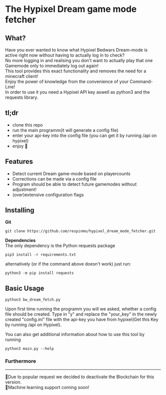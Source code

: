 # The Hypixel Dream game mode fetcher
## What?

Have you ever wanted to know what Hypixel Bedwars Dream-mode is active right now without having to actually log in to check?\
No more logging in and realising you don't want to actually play that one Gamemode only to immediately log out again!\
This tool provides this exact functionality and removes the need for a minecraft client!\
Enjoy the power of knowledge from the convenience of your Command-Line!\
In order to use it you need a Hypixel API key aswell as python3 and the requests library.

## tl;dr

- clone this repo
- run the main programm(it will generate a config file)
- enter your api-key into the config file (you can get it by running /api on hypixel)
- enjoy 🛌
## Features

- Detect current Dream game-mode based on playercounts
- Corrections can be made via a config file
- Program should be able to detect future gamemodes without adjustment!
- (over)extensive configuration flags

## Installing


**Git**
```
git clone https://github.com/respinmo/hypixel_dream_mode_fetcher.git
```
**Dependencies**\
The only dependency is the Python requests package
```
pip3 install -r requirements.txt
```

alternatively (or if the command above doesn't work) just run:
```
python3 -m pip install requests
```

## Basic Usage

```
python3 bw_dream_fetch.py
```
Upon first time running the programm you will we asked, whether a config file should be created. Type in "y" and replace the "your_key" in the newly created
"config.ini" file with the 
api-key you have from hypixel(Get this Key by running /api on Hypixel).

You can also get additional information about how to use this tool by running 
```
python3 main.py --help
```
### Furthermore
---
🚀Due to popular request we decided to deactivate the Blockchain for this version.\
🚀Machine learning support coming soon!
